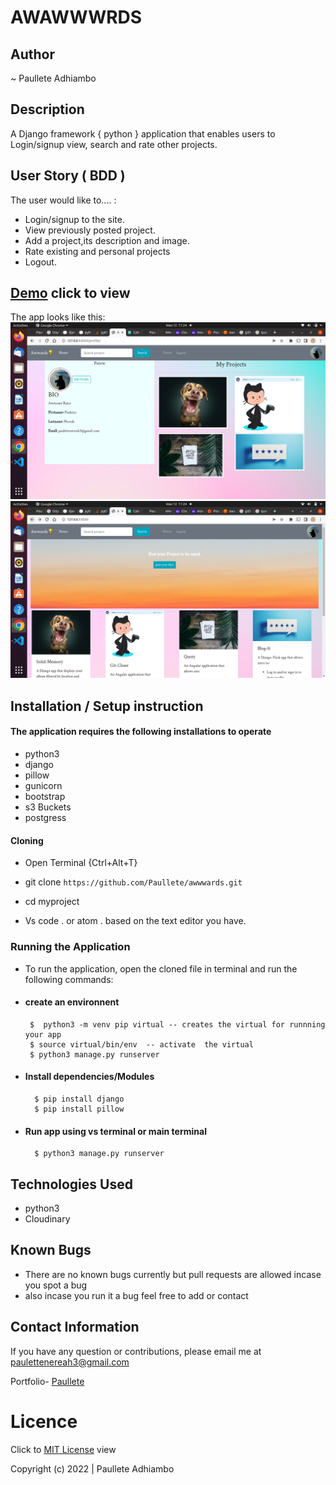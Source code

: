 # AWAWWWRDS


## Author

~ Paullete Adhiambo
## Description

A Django framework { python } application that enables users to Login/signup view, search and rate other projects.

## User Story ( BDD ) 
The user would like to.... :
+  Login/signup to the site.
+  View previously posted project.
+  Add a project,its description and image.
+  Rate existing and personal projects
+  Logout.

## [Demo](https://pote-awards.herokuapp.com/) click to view

  The app looks like this: 
  ![Image](/media/images/Screenshot%20from%202022-06-12%2011-24-08.png)
  ![Image](/media/images/Screenshot%20from%202022-06-12%2011-24-37.png)


## Installation / Setup instruction

#### The application requires the following installations to operate 
* python3
* django
* pillow
* gunicorn
* bootstrap
* s3 Buckets
* postgress

#### Cloning

* Open Terminal {Ctrl+Alt+T}

* git clone ``https://github.com/Paullete/awwwards.git``



* cd myproject

* Vs code . or atom . based on the text editor you have.

### Running the Application
* To run the application, open the cloned file in terminal and run the following commands:
 * #### create an environnent
        $  python3 -m venv pip virtual -- creates the virtual for runnning your app      
        $ source virtual/bin/env  -- activate  the virtual
        $ python3 manage.py runserver
        
* #### Install  dependencies/Modules
        $ pip install django
        $ pip install pillow
        
* #### Run app using vs terminal or main terminal
        $ python3 manage.py runserver



## Technologies Used

* python3
* Cloudinary


## Known Bugs
* There are no known bugs currently but pull requests are allowed incase you spot a bug
* also incase you run it a bug feel free to add or contact

## Contact Information 

If you have any question or contributions, please email me at [paulettenereah3@gmail.com](paulettenereah3@gmail.com)




Portfolio- [Paullete](https://Paullete.github.io/my_portfolio/)
# Licence

Click to  [MIT License](Licence) view

 Copyright (c) 2022 | Paullete Adhiambo

